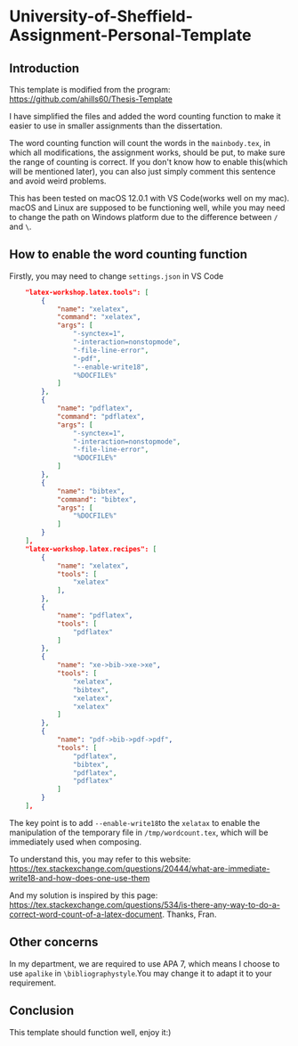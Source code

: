 # University-of-Sheffield-Assignment-Personal-Template

## Introduction

This template is modified from the program: https://github.com/ahills60/Thesis-Template

I have simplified the files and added the word counting function to make it easier to use in smaller assignments than the dissertation. 

The word counting function will count the words in the `mainbody.tex`, in which all modifications, the assignment works, should be put, to make sure the range of counting is correct. If you don't know how to enable this(which will be mentioned later), you can also just simply comment this sentence and avoid weird problems. 

This has been tested on macOS 12.0.1 with VS Code(works well on my mac). macOS and Linux are supposed to be functioning well, while you may need to change the path on Windows platform due to the difference between `/` and `\`.

## How to enable the word counting function

Firstly, you may need to change `settings.json` in VS Code

```json
    "latex-workshop.latex.tools": [
        {
            "name": "xelatex",
            "command": "xelatex",
            "args": [
                "-synctex=1",
                "-interaction=nonstopmode",
                "-file-line-error",
                "-pdf",
                "--enable-write18",
                "%DOCFILE%"
            ]
        },
        {
            "name": "pdflatex",
            "command": "pdflatex",
            "args": [
                "-synctex=1",
                "-interaction=nonstopmode",
                "-file-line-error",
                "%DOCFILE%"
            ]
        },
        {
            "name": "bibtex",
            "command": "bibtex",
            "args": [
                "%DOCFILE%"
            ]
        }
    ],
    "latex-workshop.latex.recipes": [
        {
            "name": "xelatex",
            "tools": [
                "xelatex"
            ],
        },
        {
            "name": "pdflatex",
            "tools": [
                "pdflatex"
            ]
        },
        {
            "name": "xe->bib->xe->xe",
            "tools": [
                "xelatex",
                "bibtex",
                "xelatex",
                "xelatex"
            ]
        },
        {
            "name": "pdf->bib->pdf->pdf",
            "tools": [
                "pdflatex",
                "bibtex",
                "pdflatex",
                "pdflatex"
            ]
        }
    ],
```

The key point is to add `--enable-write18`to the `xelatax` to enable the manipulation of the temporary file in `/tmp/wordcount.tex`, which will be immediately used when composing. 

To understand this, you may refer to this website: https://tex.stackexchange.com/questions/20444/what-are-immediate-write18-and-how-does-one-use-them

And my solution is inspired by this page: https://tex.stackexchange.com/questions/534/is-there-any-way-to-do-a-correct-word-count-of-a-latex-document. Thanks, Fran. 

## Other concerns

In my department, we are required to use APA 7, which means I choose to use `apalike` in `\bibliographystyle`.You may change it to adapt it to your requirement.

## Conclusion

This template should function well, enjoy it:)

